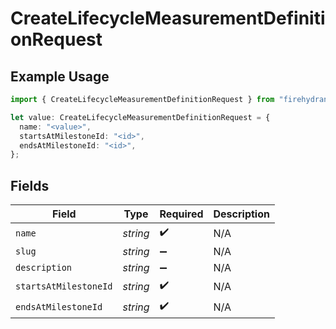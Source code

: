 # CreateLifecycleMeasurementDefinitionRequest

## Example Usage

```typescript
import { CreateLifecycleMeasurementDefinitionRequest } from "firehydrant-typescript-sdk/models/operations";

let value: CreateLifecycleMeasurementDefinitionRequest = {
  name: "<value>",
  startsAtMilestoneId: "<id>",
  endsAtMilestoneId: "<id>",
};
```

## Fields

| Field                 | Type                  | Required              | Description           |
| --------------------- | --------------------- | --------------------- | --------------------- |
| `name`                | *string*              | :heavy_check_mark:    | N/A                   |
| `slug`                | *string*              | :heavy_minus_sign:    | N/A                   |
| `description`         | *string*              | :heavy_minus_sign:    | N/A                   |
| `startsAtMilestoneId` | *string*              | :heavy_check_mark:    | N/A                   |
| `endsAtMilestoneId`   | *string*              | :heavy_check_mark:    | N/A                   |